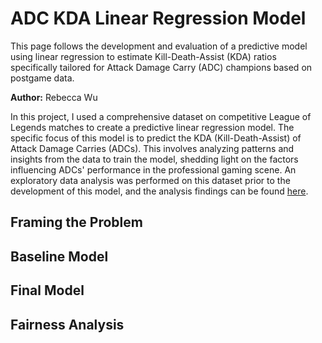 # ADC KDA Linear Regression Model
This page follows the development and evaluation of a predictive model using linear regression to estimate Kill-Death-Assist (KDA) ratios specifically tailored for Attack Damage Carry (ADC) champions based on postgame data.

**Author:** Rebecca Wu

In this project, I used a comprehensive dataset on competitive League of Legends matches to create a predictive linear regression model. The specific focus of this model is to predict the KDA (Kill-Death-Assist) of Attack Damage Carries (ADCs). This involves analyzing patterns and insights from the data to train the model, shedding light on the factors influencing ADCs' performance in the professional gaming scene. An exploratory data analysis was performed on this dataset prior to the development of this model, and the analysis findings can be found [here](https://jjcpt77.github.io/competitive_lol_matches_analysis/).

## Framing the Problem

## Baseline Model

## Final Model

## Fairness Analysis
